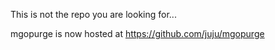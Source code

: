 This is not the repo you are looking for...

mgopurge is now hosted at https://github.com/juju/mgopurge

